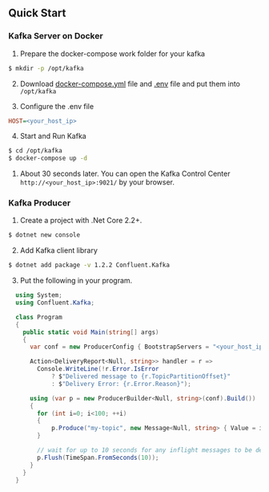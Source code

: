 
Quick Start
-----------

### Kafka Server on Docker

  1. Prepare the docker-compose work folder for your kafka
  ```bash
  $ mkdir -p /opt/kafka
  ```

  2. Download [docker-compose.yml](docker/docker-compose.yml) file and [.env](docker/.env) file and put them into `/opt/kafka`

  3. Configure the .env file
  ```ini
  HOST=<your_host_ip>
  ```

  4. Start and Run Kafka
  ```bash
  $ cd /opt/kafka
  $ docker-compose up -d
  ```

  1. About 30 seconds later. You can open the Kafka Control Center `http://<your_host_ip>:9021/` by your browser.

### Kafka Producer

  1. Create a project with .Net Core 2.2+.
  ```bash
  $ dotnet new console
  ```

  2. Add Kafka client library
  ```bash
  $ dotnet add package -v 1.2.2 Confluent.Kafka
  ```

  3. Put the following in your program.
  ```csharp
    using System;
    using Confluent.Kafka;

    class Program
    {
      public static void Main(string[] args)
      {
        var conf = new ProducerConfig { BootstrapServers = "<your_host_ip>:9091" };

        Action<DeliveryReport<Null, string>> handler = r => 
          Console.WriteLine(!r.Error.IsError
              ? $"Delivered message to {r.TopicPartitionOffset}"
              : $"Delivery Error: {r.Error.Reason}");

        using (var p = new ProducerBuilder<Null, string>(conf).Build())
        {
          for (int i=0; i<100; ++i)
          {
              p.Produce("my-topic", new Message<Null, string> { Value = i.ToString() }, handler);
          }

          // wait for up to 10 seconds for any inflight messages to be delivered.
          p.Flush(TimeSpan.FromSeconds(10));
        }
      }
    }
  ```


